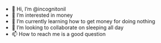 - 👋 Hi, I’m @incognitonil
- 👀 I’m interested in money
- 🌱 I’m currently learning how to get money for doing nothing
- 💞️ I’m looking to collaborate on sleeping all day
- 📫 How to reach me is a good question

<!---
incognitonil/incognitonil is a ✨ special ✨ repository because its `README.md` (this file) appears on your GitHub profile.
You can click the Preview link to take a look at your changes.
--->
